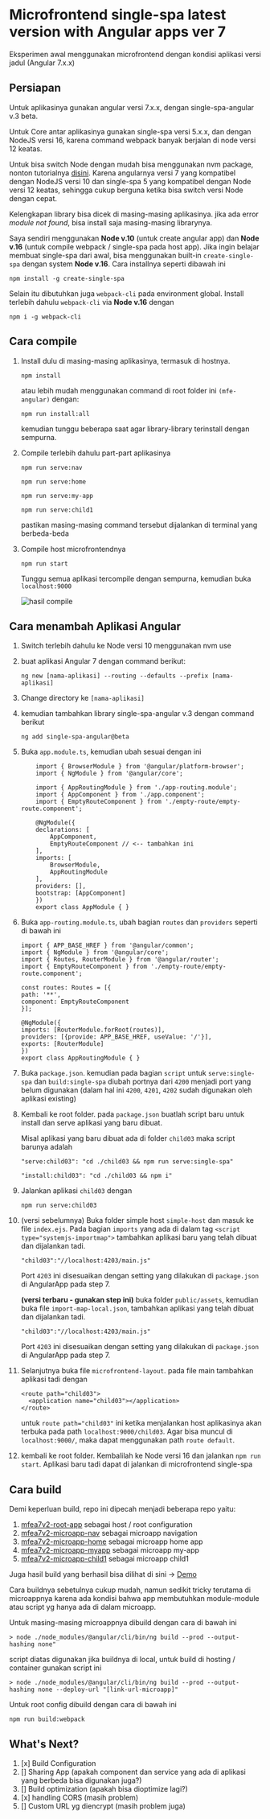 # Microfrontend single-spa latest version with Angular apps ver 7

Eksperimen awal menggunakan microfrontend dengan kondisi aplikasi versi jadul (Angular 7.x.x)

## Persiapan
Untuk aplikasinya gunakan angular versi 7.x.x, dengan single-spa-angular v.3 beta.

Untuk Core antar aplikasinya gunakan single-spa versi 5.x.x, dan dengan NodeJS versi 16, karena command webpack banyak berjalan di node versi 12 keatas. 

Untuk bisa switch Node dengan mudah bisa menggunakan nvm package, nonton tutorialnya [disini](https://www.youtube.com/watch?v=WH0qowosEXw). Karena angularnya versi 7 yang kompatibel dengan NodeJS versi 10 dan single-spa 5 yang kompatibel dengan Node versi 12 keatas, sehingga cukup berguna ketika bisa switch versi Node dengan cepat.

Kelengkapan library bisa dicek di masing-masing aplikasinya. jika ada error <i>module not found</i>, bisa install saja masing-masing librarynya. 

Saya sendiri menggunakan **Node v.10** (untuk create angular app) dan **Node v.16** (untuk compile webpack / single-spa pada host app). Jika ingin belajar membuat single-spa dari awal, bisa menggunakan built-in ``create-single-spa`` dengan system **Node v.16**. Cara installnya seperti dibawah ini 
```
npm install -g create-single-spa
``` 
Selain itu dibutuhkan juga ``webpack-cli`` pada environment global. Install terlebih dahulu ``webpack-cli`` via **Node v.16** dengan
```
npm i -g webpack-cli
``` 

## Cara compile
1. Install dulu di masing-masing aplikasinya, termasuk di hostnya.
   
   ```
   npm install
   ``` 

   atau lebih mudah menggunakan command di root folder ini ``(mfe-angular)`` dengan:

   ```
   npm run install:all
   ```

   kemudian tunggu beberapa saat agar library-library terinstall dengan sempurna.

2. Compile terlebih dahulu part-part aplikasinya
    ```
    npm run serve:nav
    ```
    ```
    npm run serve:home
    ```

    ```
    npm run serve:my-app
    ```

    ```
    npm run serve:child1
    ```

    pastikan masing-masing command tersebut dijalankan di terminal yang berbeda-beda


3. Compile host microfrontendnya

    ```
    npm run start
    ```

    Tunggu semua aplikasi tercompile dengan sempurna, kemudian buka `localhost:9000`

    ![hasil compile](/screenshoot/first-single-spa-app.png "Ini hasil compile")

## Cara menambah Aplikasi Angular
1. Switch terlebih dahulu ke Node versi 10 menggunakan nvm use
2. buat aplikasi Angular 7 dengan command berikut:

    ```
    ng new [nama-aplikasi] --routing --defaults --prefix [nama-aplikasi]
    ```

3. Change directory ke ``[nama-aplikasi]``
4. kemudian tambahkan library single-spa-angular v.3 dengan command berikut

    ```
    ng add single-spa-angular@beta
    ```

5. Buka ``app.module.ts``, kemudian ubah sesuai dengan ini
    ```
        import { BrowserModule } from '@angular/platform-browser';
        import { NgModule } from '@angular/core';

        import { AppRoutingModule } from './app-routing.module';
        import { AppComponent } from './app.component';
        import { EmptyRouteComponent } from './empty-route/empty-route.component';

        @NgModule({
        declarations: [
            AppComponent,
            EmptyRouteComponent // <-- tambahkan ini
        ],
        imports: [
            BrowserModule,
            AppRoutingModule
        ],
        providers: [],
        bootstrap: [AppComponent]
        })
        export class AppModule { }
    ```

6. Buka ``app-routing.module.ts``, ubah bagian ``routes`` dan ``providers`` seperti di bawah ini

    ```
    import { APP_BASE_HREF } from '@angular/common';
    import { NgModule } from '@angular/core';
    import { Routes, RouterModule } from '@angular/router';
    import { EmptyRouteComponent } from './empty-route/empty-route.component';

    const routes: Routes = [{
    path: '**',
    component: EmptyRouteComponent
    }];

    @NgModule({
    imports: [RouterModule.forRoot(routes)],
    providers: [{provide: APP_BASE_HREF, useValue: '/'}],
    exports: [RouterModule]
    })
    export class AppRoutingModule { }

    ```

7. Buka ``package.json``. kemudian pada bagian ``script`` untuk ``serve:single-spa`` dan ``build:single-spa`` diubah portnya dari ``4200`` menjadi port yang belum digunakan (dalam hal ini ``4200``, ``4201``, ``4202`` sudah digunakan oleh aplikasi existing)

8. Kembali ke root folder. pada ``package.json`` buatlah script baru untuk install dan serve aplikasi yang baru dibuat.

    Misal aplikasi yang baru dibuat ada di folder ``child03`` maka script barunya adalah 
    ```
    "serve:child03": "cd ./child03 && npm run serve:single-spa"
    ```
    ```
    "install:child03": "cd ./child03 && npm i"
    ```

9. Jalankan aplikasi ``child03`` dengan
    
    ```
    npm run serve:child03
    ```

10. 
    (versi sebelumnya) Buka folder simple host ``simple-host`` dan masuk ke file ``index.ejs``. Pada bagian ``imports`` yang ada di dalam tag ``<script type="systemjs-importmap">`` tambahkan aplikasi baru yang telah dibuat dan dijalankan tadi. 

    ```
    "child03":"//localhost:4203/main.js"
    ```

    Port ``4203`` ini disesuaikan dengan setting yang dilakukan di ``package.json`` di AngularApp pada step 7.
    
    **(versi terbaru - gunakan step ini)** buka folder ``public/assets``, kemudian buka file ``import-map-local.json``, tambahkan aplikasi yang telah dibuat dan dijalankan tadi.
    
    ```
    "child03":"//localhost:4203/main.js"
    ```

    Port ``4203`` ini disesuaikan dengan setting yang dilakukan di ``package.json`` di AngularApp pada step 7.

11. Selanjutnya buka file ``microfrontend-layout``. pada file main tambahkan aplikasi tadi dengan 
    ```
    <route path="child03">
      <application name="child03"></application>
    </route>
    ```

    untuk ``route path="child03"`` ini ketika menjalankan host aplikasinya akan terbuka pada path ``localhost:9000/child03``. Agar bisa muncul di ``localhost:9000/``, maka dapat menggunakan path ``route default``.

12. kembali ke root folder. Kembalilah ke Node versi 16 dan jalankan
    ``npm run start``. Aplikasi baru tadi dapat di jalankan di microfrontend single-spa

## Cara build
Demi keperluan build, repo ini dipecah menjadi beberapa repo yaitu:
1. [mfea7v2-root-app](https://github.com/damarkrisnandi/mfea7v2-root-app) sebagai host / root configuration
2. [mfea7v2-microapp-nav](https://github.com/damarkrisnandi/mfea7v2-microapp-nav) sebagai microapp navigation
3. [mfea7v2-microapp-home](https://github.com/damarkrisnandi/mfea7v2-microapp-home) sebagai microapp home app
4. [mfea7v2-microapp-myapp](https://github.com/damarkrisnandi/mfea7v2-microapp-myapp) sebagai microapp my-app
5. [mfea7v2-microapp-child1](https://github.com/damarkrisnandi/mfea7v2-microapp-child1) sebagai microapp child1

Juga hasil build yang berhasil bisa dilihat di sini -> [Demo](https://mfea7v2-root-app.vercel.app/)

Cara buildnya sebetulnya cukup mudah, namun sedikit tricky terutama di microappnya karena ada kondisi bahwa app membutuhkan module-module atau script yg hanya ada di dalam microapp.

Untuk masing-masing microappnya dibuild dengan cara di bawah ini

```
> node ./node_modules/@angular/cli/bin/ng build --prod --output-hashing none"
```

script diatas digunakan jika buildnya di local, untuk build di hosting / container gunakan script ini

```
> node ./node_modules/@angular/cli/bin/ng build --prod --output-hashing none --deploy-url "[link-url-microapp]"
```

Untuk root config dibuild dengan cara di bawah ini

```
npm run build:webpack
```

## What's Next?
1. [x] Build Configuration
2. [] Sharing App (apakah component dan service yang ada di aplikasi yang berbeda bisa digunakan juga?)
3. [] Build optimization (apakah bisa dioptimize lagi?)
4. [x] handling CORS (masih problem)
5. [] Custom URL yg diencrypt (masih problem juga)
